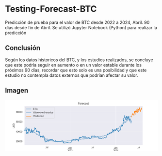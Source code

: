 # Testing-Forecast-BTC
Predicción de prueba para el valor de BTC desde 2022 a 2024, Abril.  90 dias desde fin de Abril.
Se utilizó Jupyter Notebook (Python) para realizar la predicción

## Conclusión
Según los datos historicos del BTC, y los estudios realizados, se concluye que este podría seguir en aumento o en un valor estable durante los próximos 90 días, recordar que esto solo es una posibilidad y que este estudio no contempla datos externos que podrían afectar su valor.

## Imagen

![Grafico : Predicción del BTC](https://github.com/1bryanvalenzuela/Testing-Forecast-BTC/blob/main/btc_forecast.png)
